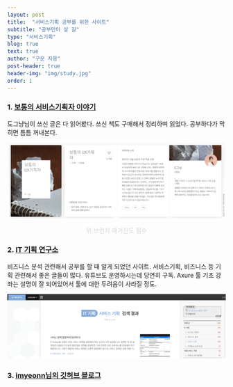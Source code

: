 ```yaml
---
layout: post
title:  "서비스기획 공부를 위한 사이트"
subtitle: "공부만이 살 길"
type: "서비스기획"
blog: true
text: true
author: "구운 자몽"
post-header: true
header-img: "img/study.jpg"
order: 1
---
```


### 1. [보통의 서비스기획자 이야기](https://brunch.co.kr/magazine/uxsuperrookie)

도그냥님이 쓰신 글은 다 읽어봤다. 쓰신 책도 구매해서 정리하며 읽었다. 공부하다가 막히면 틈틈 꺼내본다. 

![service_1](img/service_1.png)
<center><span style="color:#D8D8D8">위 브런치 매거진도 필수</span></center>  


### 2. [IT 기획 연구소](https://yslab.kr/)

비즈니스 분석 관련해서 공부를 할 때 알게 되었던 사이트. 서비스기획, 비즈니스 등 기획 관련해서 좋은 글들이 많다. 유튜브도 운영하시는데 당연히 구독. Axure 툴 기초 강좌는 설명이 잘 되어있어서 툴에 대한 두려움이 사라질 정도.

![service_2](img/service_2.png)  

### 3. [imyeonn님의 깃허브 블로그](https://imyeonn.github.io/)







